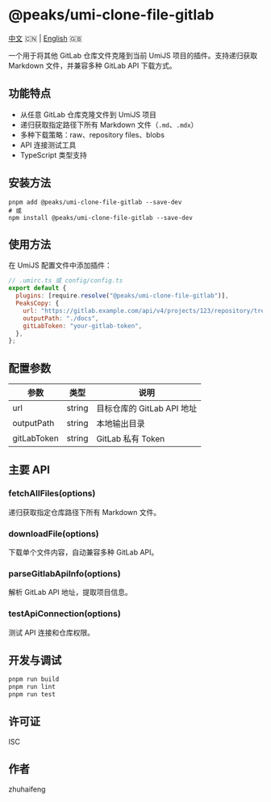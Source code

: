 # @peaks/umi-clone-file-gitlab

[中文](./README.zh.md) 🇨🇳 | [English](./README.md) 🇬🇧

一个用于将其他 GitLab 仓库文件克隆到当前 UmiJS 项目的插件。支持递归获取 Markdown 文件，并兼容多种 GitLab API 下载方式。

## 功能特点

- 从任意 GitLab 仓库克隆文件到 UmiJS 项目
- 递归获取指定路径下所有 Markdown 文件（`.md`、`.mdx`）
- 多种下载策略：raw、repository files、blobs
- API 连接测试工具
- TypeScript 类型支持

## 安装方法

```shell
pnpm add @peaks/umi-clone-file-gitlab --save-dev
# 或
npm install @peaks/umi-clone-file-gitlab --save-dev
```

## 使用方法

在 UmiJS 配置文件中添加插件：

```js
// .umirc.ts 或 config/config.ts
export default {
  plugins: [require.resolve("@peaks/umi-clone-file-gitlab")],
  PeaksCopy: {
    url: "https://gitlab.example.com/api/v4/projects/123/repository/tree?path=docs&ref=main",
    outputPath: "./docs",
    gitLabToken: "your-gitlab-token",
  },
};
```

## 配置参数

| 参数        | 类型   | 说明                       |
| ----------- | ------ | -------------------------- |
| url         | string | 目标仓库的 GitLab API 地址 |
| outputPath  | string | 本地输出目录               |
| gitLabToken | string | GitLab 私有 Token          |

## 主要 API

### fetchAllFiles(options)

递归获取指定仓库路径下所有 Markdown 文件。

### downloadFile(options)

下载单个文件内容，自动兼容多种 GitLab API。

### parseGitlabApiInfo(options)

解析 GitLab API 地址，提取项目信息。

### testApiConnection(options)

测试 API 连接和仓库权限。

## 开发与调试

```bash
pnpm run build
pnpm run lint
pnpm run test
```

## 许可证

ISC

## 作者

zhuhaifeng
